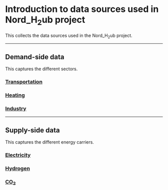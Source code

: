 # Introduction to data sources used in Nord_H<sub>2</sub>ub project
This collects the data sources used in the Nord_H<sub>2</sub>ub project.

_____________________________________________________________
## Demand-side data
This captures the different sectors.
### [Transportation](_docs/demand/transportation.html)
### [Heating](_docs/demand/heating)
### [Industry](_docs/demand/industry)


_____________________________________________________________
## Supply-side data
This captures the different energy carriers.
### [Electricity](_docs/supply/electricity)
### [Hydrogen](_docs/supply/hydrogen)
### [CO<sub>2</sub>](_docs/supply/co2)
